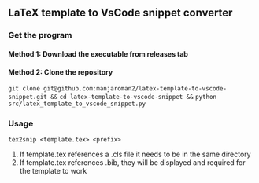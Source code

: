 ## LaTeX template to VsCode snippet converter 



### Get the program  

#### Method 1: Download the executable from releases tab


#### Method 2: Clone the repository

`git clone git@github.com:manjaroman2/latex-template-to-vscode-snippet.git &&`
`cd latex-template-to-vscode-snippet &&`
`python src/latex_template_to_vscode_snippet.py` 

### Usage

`tex2snip <template.tex> <prefix>`

1. If template.tex references a .cls file it needs to be in the same directory 
2. If template.tex references .bib, they will be displayed and required for the template to work